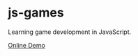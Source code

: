 # js-games

Learning game development in JavaScript.

[Online Demo](https://sko00o.github.io/js-games/)
